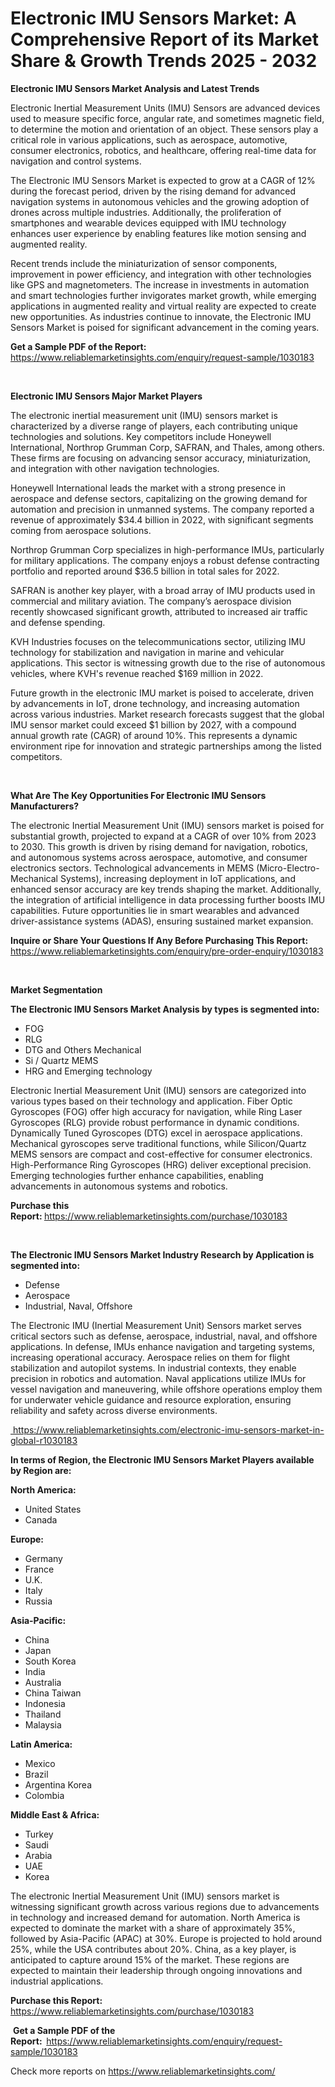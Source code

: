 <p><h1>Electronic IMU Sensors Market: A Comprehensive Report of its Market Share & Growth Trends 2025 - 2032</h1></p><p><strong>Electronic IMU Sensors Market Analysis and Latest Trends</strong></p>
<p><p>Electronic Inertial Measurement Units (IMU) Sensors are advanced devices used to measure specific force, angular rate, and sometimes magnetic field, to determine the motion and orientation of an object. These sensors play a critical role in various applications, such as aerospace, automotive, consumer electronics, robotics, and healthcare, offering real-time data for navigation and control systems.</p><p>The Electronic IMU Sensors Market is expected to grow at a CAGR of 12% during the forecast period, driven by the rising demand for advanced navigation systems in autonomous vehicles and the growing adoption of drones across multiple industries. Additionally, the proliferation of smartphones and wearable devices equipped with IMU technology enhances user experience by enabling features like motion sensing and augmented reality.</p><p>Recent trends include the miniaturization of sensor components, improvement in power efficiency, and integration with other technologies like GPS and magnetometers. The increase in investments in automation and smart technologies further invigorates market growth, while emerging applications in augmented reality and virtual reality are expected to create new opportunities. As industries continue to innovate, the Electronic IMU Sensors Market is poised for significant advancement in the coming years.</p></p>
<p><strong>Get a Sample PDF of the Report:&nbsp;</strong> <a href="https://www.reliablemarketinsights.com/enquiry/request-sample/1030183?utm_campaign=3138&utm_medium=2&utm_source=Github&utm_content=ia&utm_term=21032025&utm_id=electronic-imu-sensors">https://www.reliablemarketinsights.com/enquiry/request-sample/1030183</a></p>
<p>&nbsp;</p>
<p><strong>Electronic IMU Sensors Major Market Players</strong></p>
<p><p>The electronic inertial measurement unit (IMU) sensors market is characterized by a diverse range of players, each contributing unique technologies and solutions. Key competitors include Honeywell International, Northrop Grumman Corp, SAFRAN, and Thales, among others. These firms are focusing on advancing sensor accuracy, miniaturization, and integration with other navigation technologies.</p><p>Honeywell International leads the market with a strong presence in aerospace and defense sectors, capitalizing on the growing demand for automation and precision in unmanned systems. The company reported a revenue of approximately $34.4 billion in 2022, with significant segments coming from aerospace solutions.</p><p>Northrop Grumman Corp specializes in high-performance IMUs, particularly for military applications. The company enjoys a robust defense contracting portfolio and reported around $36.5 billion in total sales for 2022. </p><p>SAFRAN is another key player, with a broad array of IMU products used in commercial and military aviation. The company’s aerospace division recently showcased significant growth, attributed to increased air traffic and defense spending.</p><p>KVH Industries focuses on the telecommunications sector, utilizing IMU technology for stabilization and navigation in marine and vehicular applications. This sector is witnessing growth due to the rise of autonomous vehicles, where KVH's revenue reached $169 million in 2022.</p><p>Future growth in the electronic IMU market is poised to accelerate, driven by advancements in IoT, drone technology, and increasing automation across various industries. Market research forecasts suggest that the global IMU sensor market could exceed $1 billion by 2027, with a compound annual growth rate (CAGR) of around 10%. This represents a dynamic environment ripe for innovation and strategic partnerships among the listed competitors.</p></p>
<p>&nbsp;</p>
<p><strong>What Are The Key Opportunities For Electronic IMU Sensors Manufacturers?</strong></p>
<p><p>The electronic Inertial Measurement Unit (IMU) sensors market is poised for substantial growth, projected to expand at a CAGR of over 10% from 2023 to 2030. This growth is driven by rising demand for navigation, robotics, and autonomous systems across aerospace, automotive, and consumer electronics sectors. Technological advancements in MEMS (Micro-Electro-Mechanical Systems), increasing deployment in IoT applications, and enhanced sensor accuracy are key trends shaping the market. Additionally, the integration of artificial intelligence in data processing further boosts IMU capabilities. Future opportunities lie in smart wearables and advanced driver-assistance systems (ADAS), ensuring sustained market expansion.</p></p>
<p><strong>Inquire or Share Your Questions If Any Before Purchasing This Report:</strong> <a href="https://www.reliablemarketinsights.com/enquiry/pre-order-enquiry/1030183?utm_campaign=3138&utm_medium=2&utm_source=Github&utm_content=ia&utm_term=21032025&utm_id=electronic-imu-sensors">https://www.reliablemarketinsights.com/enquiry/pre-order-enquiry/1030183</a></p>
<p>&nbsp;</p>
<p><strong>Market Segmentation</strong></p>
<p><strong>The Electronic IMU Sensors Market Analysis by types is segmented into:</strong></p>
<p><ul><li>FOG</li><li>RLG</li><li>DTG and Others Mechanical</li><li>Si / Quartz MEMS</li><li>HRG and Emerging technology</li></ul></p>
<p><p>Electronic Inertial Measurement Unit (IMU) sensors are categorized into various types based on their technology and application. Fiber Optic Gyroscopes (FOG) offer high accuracy for navigation, while Ring Laser Gyroscopes (RLG) provide robust performance in dynamic conditions. Dynamically Tuned Gyroscopes (DTG) excel in aerospace applications. Mechanical gyroscopes serve traditional functions, while Silicon/Quartz MEMS sensors are compact and cost-effective for consumer electronics. High-Performance Ring Gyroscopes (HRG) deliver exceptional precision. Emerging technologies further enhance capabilities, enabling advancements in autonomous systems and robotics.</p></p>
<p><strong>Purchase this Report:&nbsp;</strong><a href="https://www.reliablemarketinsights.com/purchase/1030183?utm_campaign=3138&utm_medium=2&utm_source=Github&utm_content=ia&utm_term=21032025&utm_id=electronic-imu-sensors">https://www.reliablemarketinsights.com/purchase/1030183</a></p>
<p>&nbsp;</p>
<p><strong>The Electronic IMU Sensors Market Industry Research by Application is segmented into:</strong></p>
<p><ul><li>Defense</li><li>Aerospace</li><li>Industrial, Naval, Offshore</li></ul></p>
<p><p>The Electronic IMU (Inertial Measurement Unit) Sensors market serves critical sectors such as defense, aerospace, industrial, naval, and offshore applications. In defense, IMUs enhance navigation and targeting systems, increasing operational accuracy. Aerospace relies on them for flight stabilization and autopilot systems. In industrial contexts, they enable precision in robotics and automation. Naval applications utilize IMUs for vessel navigation and maneuvering, while offshore operations employ them for underwater vehicle guidance and resource exploration, ensuring reliability and safety across diverse environments.</p></p>
<p><a href="https://www.reliablemarketinsights.com/electronic-imu-sensors-market-in-global-r1030183?utm_campaign=3138&utm_medium=2&utm_source=Github&utm_content=ia&utm_term=21032025&utm_id=electronic-imu-sensors">&nbsp;https://www.reliablemarketinsights.com/electronic-imu-sensors-market-in-global-r1030183</a></p>
<p><strong>In terms of Region, the Electronic IMU Sensors Market Players available by Region are:</strong></p>
<p>
    <p> <strong> North America: </strong>
        <ul>
            <li>United States</li>
            <li>Canada</li>
        </ul>
        </p> 
    <p> <strong> Europe: </strong>
        <ul>
            <li>Germany</li>
            <li>France</li>
            <li>U.K.</li>
            <li>Italy</li>
            <li>Russia</li>
        </ul>
        </p> 
    <p> <strong> Asia-Pacific: </strong>
        <ul>
            <li>China</li>
            <li>Japan</li>
            <li>South Korea</li>
            <li>India</li>
            <li>Australia</li>
            <li>China Taiwan</li>
            <li>Indonesia</li>
            <li>Thailand</li>
            <li>Malaysia</li>
        </ul>
        </p> 
    <p> <strong> Latin America: </strong>
        <ul>
            <li>Mexico</li>
            <li>Brazil</li>
            <li>Argentina Korea</li>
            <li>Colombia</li>
        </ul>
        </p> 
    <p> <strong> Middle East & Africa: </strong>
        <ul>
            <li>Turkey</li>
            <li>Saudi</li>
            <li>Arabia</li>
            <li>UAE</li>
            <li>Korea</li>
        </ul>
    </p>
    </p>
<p><p>The electronic Inertial Measurement Unit (IMU) sensors market is witnessing significant growth across various regions due to advancements in technology and increased demand for automation. North America is expected to dominate the market with a share of approximately 35%, followed by Asia-Pacific (APAC) at 30%. Europe is projected to hold around 25%, while the USA contributes about 20%. China, as a key player, is anticipated to capture around 15% of the market. These regions are expected to maintain their leadership through ongoing innovations and industrial applications.</p></p>
<p><strong>Purchase this Report: </strong><a href="https://www.reliablemarketinsights.com/purchase/1030183?utm_campaign=3138&utm_medium=2&utm_source=Github&utm_content=ia&utm_term=21032025&utm_id=electronic-imu-sensors">https://www.reliablemarketinsights.com/purchase/1030183</a></p>
<p>&nbsp;<strong>Get a Sample PDF of the Report:&nbsp;&nbsp;</strong><a href="https://www.reliablemarketinsights.com/enquiry/request-sample/1030183?utm_campaign=3138&utm_medium=2&utm_source=Github&utm_content=ia&utm_term=21032025&utm_id=electronic-imu-sensors">https://www.reliablemarketinsights.com/enquiry/request-sample/1030183</a></p>
<p><strong></strong></p>
<p>Check more reports on <a href="https://www.reliablemarketinsights.com/?utm_campaign=3138&utm_medium=2&utm_source=Github&utm_content=ia&utm_term=21032025&utm_id=electronic-imu-sensors">https://www.reliablemarketinsights.com/</a></p>
